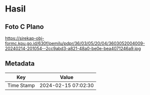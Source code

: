 # Hasil

## Foto C Plano

https://sirekap-obj-formc.kpu.go.id/630f/pemilu/pdpr/36/03/05/20/04/3603052004009-20240214-201054--2cc9abd3-a821-48a0-be0e-bea4071246a9.jpg


## Metadata

| Key        | Value               |
| ---------- | ------------------- |
| Time Stamp | 2024-02-15 07:02:30 |



